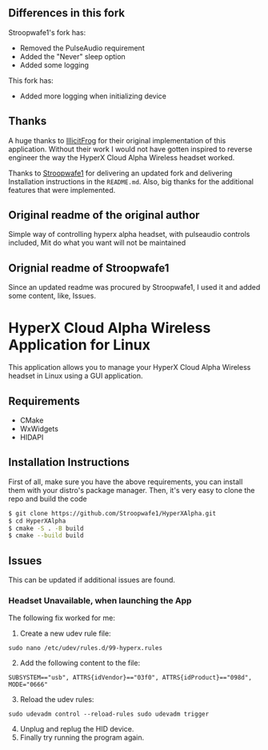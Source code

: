 ## Differences in this fork

Stroopwafe1's fork has:

- Removed the PulseAudio requirement
- Added the "Never" sleep option
- Added some logging

This fork has:

- Added more logging when initializing device

## Thanks

A huge thanks to [IllicitFrog](https://github.com/IllicitFrog) for their original implementation of this application. Without their work I would not have gotten inspired to reverse engineer the way the HyperX Cloud Alpha Wireless headset worked.

Thanks to [Stroopwafe1](https://github.com/Stroopwafe1) for delivering an updated fork and delivering Installation instructions in the `README.md`. Also, big thanks for the additional features that were implemented.

## Original readme of the original author

Simple way of controlling hyperx alpha headset, with pulseaudio controls included, Mit do what you want will not be maintained

## Orignial readme of Stroopwafe1

Since an updated readme was procured by Stroopwafe1, I used it and added some content, like, Issues.

# HyperX Cloud Alpha Wireless Application for Linux

This application allows you to manage your HyperX Cloud Alpha Wireless headset in Linux using a GUI application.

## Requirements

- CMake
- WxWidgets
- HIDAPI

## Installation Instructions

First of all, make sure you have the above requirements, you can install them with your distro's package manager.
Then, it's very easy to clone the repo and build the code

```bash
$ git clone https://github.com/Stroopwafe1/HyperXAlpha.git
$ cd HyperXAlpha
$ cmake -S . -B build
$ cmake --build build
```
## Issues

This can be updated if additional issues are found.

### Headset Unavailable, when launching the App

The following fix worked for me:

1. Create a new udev rule file:

`sudo nano /etc/udev/rules.d/99-hyperx.rules`

2. Add the following content to the file:

`SUBSYSTEM=="usb", ATTRS{idVendor}=="03f0", ATTRS{idProduct}=="098d", MODE="0666"`

3. Reload the udev rules:

`sudo udevadm control --reload-rules
sudo udevadm trigger`

4. Unplug and replug the HID device.
5. Finally try running the program again.